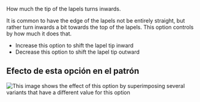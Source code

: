 How much the tip of the lapels turns inwards.

It is common to have the edge of the lapels not be entirely straight, but rather turn inwards a bit towards the top of the lapels. This option controls by how much it does that.

- Increase this option to shift the lapel tip inward
- Decrease this option to shift the lapel tip outward

## Efecto de esta opción en el patrón

![This image shows the effect of this option by superimposing several variants that have a different value for this option](jaeger_lapelreduction_sample.svg "Effect of this option on the pattern")
